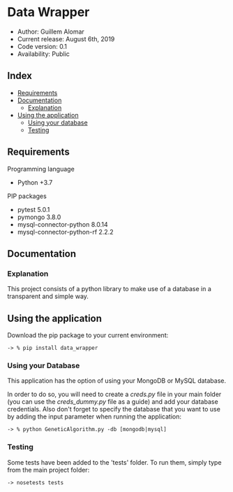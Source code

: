 # Data Wrapper

*    Author: Guillem Alomar      
*    Current release: August 6th, 2019                     
*    Code version: 0.1                      
*    Availability: Public

## Index

* [Requirements](#requirements)
* [Documentation](#documentation)
    * [Explanation](#explanation)
* [Using the application](#using-the-application)
    * [Using your database](#using-your-database)
    * [Testing](#testing)

## Requirements

Programming language
- Python +3.7

PIP packages
- pytest 5.0.1
- pymongo 3.8.0
- mysql-connector-python 8.0.14
- mysql-connector-python-rf 2.2.2

## Documentation

### Explanation

This project consists of a python library to make use of a database in a transparent and simple way.

## Using the application

Download the pip package to your current environment:

```
-> % pip install data_wrapper
```

### Using your Database

This application has the option of using your MongoDB or MySQL database.

In order to do so, you will need to create a _creds.py_ file in your main folder (you can use the _creds_dummy.py_ file as a guide) and add your database credentials. Also don't forget to specify the database that you want to use by adding the input parameter when running the application:

```
-> % python GeneticAlgorithm.py -db [mongodb|mysql]
```

### Testing

Some tests have been added to the 'tests' folder. To run them, simply type from the main project folder:
```
-> nosetests tests
```
